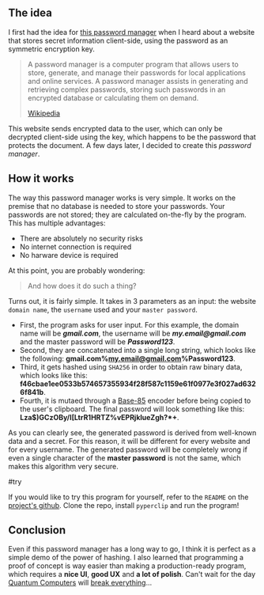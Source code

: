 ## The idea

I first had the idea for [this password manager](https://github.com/Bricktech2000/DBLess-Password-Manager) when I heard about a website that stores secret information client-side, using the password as an symmetric encryption key.

> A password manager is a computer program that allows users to store, generate, and manage their passwords for local applications and online services. A password manager assists in generating and retrieving complex passwords, storing such passwords in an encrypted database or calculating them on demand.
>
> [Wikipedia](https://en.wikipedia.org/wiki/Password_manager)

This website sends encrypted data to the user, which can only be decrypted client-side using the key, which happens to be the password that protects the document. A few days later, I decided to create this _password manager_.

## How it works

The way this password manager works is very simple. It works on the premise that no database is needed to store your passwords. Your passwords are not stored; they are calculated on-the-fly by the program. This has multiple advantages:

- There are absolutely no security risks
- No internet connection is required
- No harware device is required

At this point, you are probably wondering:

> And how does it do such a thing?

Turns out, it is fairly simple. It takes in 3 parameters as an input: the website `domain name`, the `username` used and your `master password`.

- First, the program asks for user input. For this example, the domain name will be **_gmail.com_**, the username will be **_my.email@gmail.com_** and the master password will be **_Password123_**.
- Second, they are concatenated into a single long string, which looks like the following: **gmail.com%my.email@gmail.com%Password123**.
- Third, it gets hashed using `SHA256` in order to obtain raw binary data, which looks like this: **f46cbae1ee0533b574657355934f28f587c1159e61f0977e3f027ad6326f841b**.
- Fourth, it is mutaed through a [Base-85](https://en.wikipedia.org/wiki/Ascii85) encoder before being copied to the user's clipboard. The final password will look something like this: **Lza$)GCzOBy/I[LtrR1HRTZ%vEPRjklueZgh?\*+**.

As you can clearly see, the generated password is derived from well-known data and a secret. For this reason, it will be different for every website and for every username. The generated password will be completely wrong if even a single character of the **master password** is not the same, which makes this algorithm very secure.

#try

If you would like to try this program for yourself, refer to the `README` on the [project's github](https://github.com/Bricktech2000/DBLess-Password-Manager). Clone the repo, install `pyperclip` and run the program!

## Conclusion

Even if this password manager has a long way to go, I think it is perfect as a simple demo of the power of hashing. I also learned that programming a proof of concept is way easier than making a production-ready program, which requires a **nice UI**, **good UX** and **a lot of polish**. Can't wait for the day [Quantum Computers](https://en.wikipedia.org/wiki/Quantum_computing) will [break everything](https://en.wikipedia.org/wiki/Shor%27s_algorithm)...
